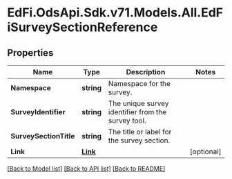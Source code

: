 # EdFi.OdsApi.Sdk.v71.Models.All.EdFiSurveySectionReference

## Properties

Name | Type | Description | Notes
------------ | ------------- | ------------- | -------------
**Namespace** | **string** | Namespace for the survey. | 
**SurveyIdentifier** | **string** | The unique survey identifier from the survey tool. | 
**SurveySectionTitle** | **string** | The title or label for the survey section. | 
**Link** | [**Link**](Link.md) |  | [optional] 

[[Back to Model list]](../../README.md#documentation-for-models) [[Back to API list]](../../README.md#documentation-for-api-endpoints) [[Back to README]](../../README.md)


